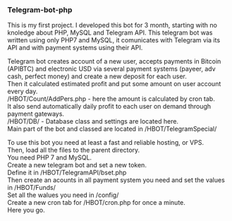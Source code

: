 ### Telegram-bot-php
This is my first project. 
I developed this bot for 3 month, starting with no knoledge about PHP, MySQL and Telegram API.
This telegram bot was written using only PHP7 and MySQL, it comunicates with Telegram via its API and with payment systems using their API.

Telegram bot creates account of a new user, accepts payments in Bitcoin (APIBTC) and electronic USD via several payment systems (payeer,   adv cash, perfect money) and create a new deposit for each user.   
Then it calculated estimated profit and put some amount on user account every day.  
/HBOT/Count/AddPers.php - here the amount is calculated by cron tab.  
It also send automatically daily profit to each user on demand through payment gateways.  
/HBOT/DB/ - Database class and settings are located here.  
Main part of the bot and classed are located in /HBOT/TelegramSpecial/  

To use this bot you need at least a fast and reliable hosting, or VPS.   
Then, load all the files to the parent directory.  
You need PHP 7 and MySQL.  
Create a new telegram bot and set a new token.   
Define it in /HBOT/TelegramAPI/bset.php  
Then create an acounts in all payment system you need and set the values in /HBOT/Funds/  
Set all the walues you need in /config/  
Create a new cron tab for /HBOT/cron.php  for once a minute.  
Here you go.  

